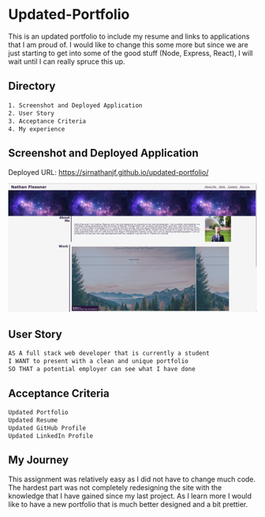 # Updated-Portfolio

This is an updated portfolio to include my resume and links to applications that I am proud of. I would like to change this some more but since we are just starting to get into some of the good stuff (Node, Express, React), I will wait until I can really spruce this up.

## Directory

    1. Screenshot and Deployed Application
    2. User Story
    3. Acceptance Criteria
    4. My experience

## Screenshot and Deployed Application

Deployed URL: https://sirnathanjf.github.io/updated-portfolio/

![A screenshot of my deployed application](https://raw.githubusercontent.com/SirNathanJF/updated-portfolio/main/assets/images/New_Deployed_Site.PNG)

## User Story 

```
AS A full stack web developer that is currently a student
I WANT to present with a clean and unique portfolio
SO THAT a potential employer can see what I have done
```

## Acceptance Criteria

```
Updated Portfolio
Updated Resume
Updated GitHub Profile
Updated LinkedIn Profile
```

## My Journey

This assignment was relatively easy as I did not have to change much code. The hardest part was not completely redesigning the site with the knowledge that I have gained since my last project. As I learn more I would like to have a new portfolio that is much better designed and a bit prettier. 